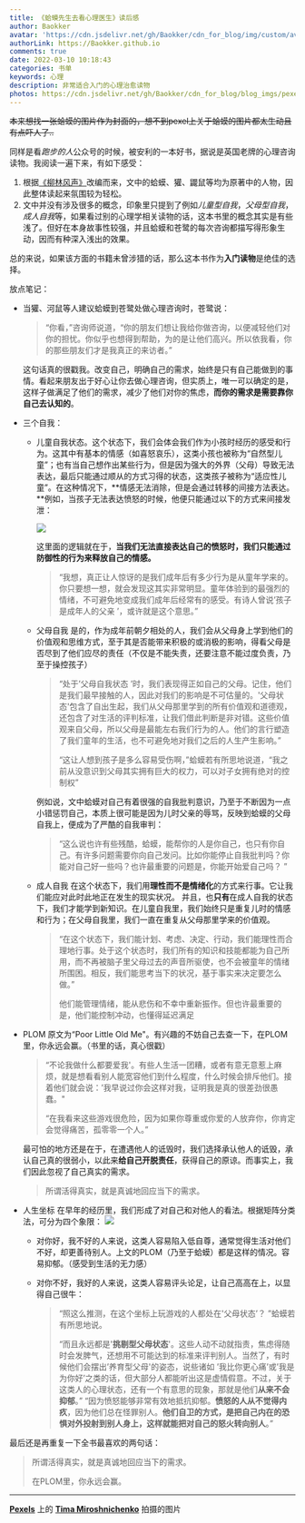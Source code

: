 ```yaml
---
title: 《蛤蟆先生去看心理医生》读后感
author: Baokker
avatar: 'https://cdn.jsdelivr.net/gh/Baokker/cdn_for_blog/img/custom/avatar.jpg'
authorLink: https://Baokker.github.io
comments: true
date: 2022-03-10 10:18:43
categories: 书单
keywords: 心理
description: 非常适合入门的心理治愈读物
photos: https://cdn.jsdelivr.net/gh/Baokker/cdn_for_blog/blog_imgs/pexels-tima-miroshnichenko-6845635.jpg
---
```




~~本来想找一张蛤蟆的图片作为封面的，想不到pexel上关于蛤蟆的图片都太生动且有点吓人了..~~

同样是看*跑步的人*公众号的时候，被安利的一本好书，据说是英国老牌的心理咨询读物。我阅读一遍下来，有如下感受：

1. 根据[《柳林风声》](https://baike.baidu.com/item/%E6%9F%B3%E6%9E%97%E9%A3%8E%E5%A3%B0/22867)改编而来，文中的蛤蟆、獾、鼹鼠等均为原著中的人物，因此整体读起来氛围较为轻松。
2. 文中并没有涉及很多的概念，印象里只提到了例如*儿童型自我*，*父母型自我*，*成人自我*等，如果看过别的心理学相关读物的话，这本书里的概念其实是有些浅了。但好在本身故事性较强，并且蛤蟆和苍鹭的每次咨询都描写得形象生动，因而有种深入浅出的效果。

总的来说，如果该方面的书籍未曾涉猎的话，那么这本书作为**入门读物**是绝佳的选择。



放点笔记：

- 当獾、河鼠等人建议蛤蟆到苍鹭处做心理咨询时，苍鹭说：

  > “你看，”咨询师说道，“你的朋友们想让我给你做咨询，以便减轻他们对你的担忧。你似乎也想得到帮助，为的是让他们高兴。所以依我看，你的那些朋友们才是我真正的来访者。”

  这句话真的很戳我。改变自己，明确自己的需求，始终是只有自己能做到的事情。看起来朋友出于好心让你去做心理咨询，但实质上，唯一可以确定的是，这样子做满足了他们的需求，减少了他们对你的焦虑，**而你的需求是需要靠你自己去认知的**。

- 三个自我：

  - 儿童自我状态。这个状态下，我们会体会我们作为小孩时经历的感受和行为。这其中有基本的情感（如喜怒哀乐），这类小孩也被称为“自然型儿童”；也有当自己想作出某些行为，但是因为强大的外界（父母）导致无法表达，最后只能通过顺从的方式习得的状态，这类孩子被称为“适应性儿童”。在这种情况下，**情感无法消除，但是会通过转移的间接方法表达。**例如，当孩子无法表达愤怒的时候，他便只能通过以下的方式来间接发泄：
    
    ![](https://cdn.jsdelivr.net/gh/Baokker/cdn_for_blog/blog_imgs/20220310152517.png)
    
    这里面的逻辑就在于，**当我们无法直接表达自己的愤怒时，我们只能通过防御性的行为来释放自己的情感。**
    
    > “我想，真正让人惊讶的是我们成年后有多少行为是从童年学来的。你只要想一想，就会发现这其实非常明显。童年体验到的最强烈的情绪，不可避免地变成我们成年后经常有的感受。有诗人曾说’孩子是成年人的父亲 ’，或许就是这个意思。”
    
  - 父母自我
    是的，作为成年前朝夕相处的人，我们会从父母身上学到他们的价值观和思维方式，至于其是否能带来积极的或消极的影响，得看父母是否尽到了他们应尽的责任（不仅是不能失责，还要注意不能过度负责，乃至于操控孩子）

    > “处于’父母自我状态 ’时，我们表现得正如自己的父母。记住，他们是我们最早接触的人，因此对我们的影响是不可估量的。'父母状态'包含了自出生起，我们从父母那里学到的所有价值观和道德观，还包含了对生活的评判标准，让我们借此判断是非对错。这些价值观来自父母，所以父母是最能左右我们行为的人。他们的言行塑造了我们童年的生活，也不可避免地对我们之后的人生产生影响。”
    >
    > “这让人想到孩子是多么容易受伤啊，”蛤蟆若有所思地说道，“我之前从没意识到父母其实拥有巨大的权力，可以对子女拥有绝对的控制权”

    例如说，文中蛤蟆对自己有着很强的自我批判意识，乃至于不断因为一点小错惩罚自己，本质上很可能是因为儿时父亲的辱骂，反映到蛤蟆的父母自我上，便成为了严酷的自我审判：

    > “这么说也许有些残酷，蛤蟆，能帮你的人是你自己，也只有你自己。有许多问题需要你向自己发问。比如你能停止自我批判吗？你能对自己好一些吗？也许最重要的问题是，你能开始爱自己吗？ ”

  - 成人自我
    在这个状态下，我们用**理性而不是情绪化**的方式来行事。它让我们能应对此时此地正在发生的现实状况。
    并且，也**只有**在成人自我的状态下，我们才能学到新知识。在儿童自我里，我们始终只是重复儿时的情感和行为；在父母自我里，我们一直在重复从父母那里学来的价值观。

    > “在这个状态下，我们能计划、考虑、决定、行动，我们能理性而合理地行事。处于这个状态时，我们所有的知识和技能都能为自己所用，而不再被脑子里父母过去的声音所驱使，也不会被童年的情绪所围困。相反，我们能思考当下的状况，基于事实来决定要怎么做。”
    >
    > 他们能管理情绪，能从悲伤和不幸中重新振作。但也许最重要的是，他们能控制冲动，也懂得延迟满足

- PLOM
  原文为“Poor Little Old Me"。有兴趣的不妨自己去查一下，在PLOM里，你永远会赢。（书里的话，真心很戳）
  
  > “不论我做什么都要爱我'。有些人生活一团糟，或者有意无意惹上麻烦，就是想看看别人能宽容他们到什么程度，什么时候会排斥他们。接着他们就会说：’我早说过你会这样对我，证明我是真的很差劲很愚蠢。"
  >
  > “在我看来这些游戏很危险，因为如果你尊重或你爱的人放弃你，你肯定会觉得痛苦，孤零零一个人。”
  
  最可怕的地方还是在于，在遭遇他人的诋毁时，我们选择承认他人的诋毁，承认自己真的很弱小，以此来**给自己开脱责任**，获得自己的原谅。而事实上，我们因此忽视了自己真实的需求。
  
  > 所谓活得真实，就是真诚地回应当下的需求。

- 人生坐标
  在早年的经历里，我们形成了对自己和对他人的看法。根据矩阵分类法，可分为四个象限：
  ![](https://cdn.jsdelivr.net/gh/Baokker/cdn_for_blog/blog_imgs/20220310155648.png)

  - 对你好，我不好的人来说，这类人容易陷入低自尊，通常觉得生活对他们不好，却更善待别人。上文的PLOM（乃至于蛤蟆）都是这样的情况。容易抑郁。（感受到生活的无力感）

  - 对你不好，我好的人来说，这类人容易评头论足，让自己高高在上，以显得自己很牛：

    > “照这么推测，在这个坐标上玩游戏的人都处在'父母状态’？ ”蛤蟆若有所思地说。
    >
    > “而且永远都是'**挑剔型父母状态**'。这些人动不动就指责，焦虑得随时会发脾气，还想用不可能达到的标准来评判别人。当然了，有时候他们会摆出’养育型父母'的姿态，说些诸如 ’我比你更心痛’或’我是为你好’之类的话，但大部分人都能听出这是虚情假意。不过，关于这类人的心理状态，还有一个有意思的现象，那就是他们**从来不会抑郁**。”
    > “因为愤怒能够非常有效地抵抗抑郁。**愤怒的人从不觉得内疚**，因为他们总在怪罪别人。**他们自卫的方式，是把自己内在的恐惧对外投射到别人身上，这样就能把对自己的怒火转向别人**。”



最后还是再重复一下全书最喜欢的两句话：

> 所谓活得真实，就是真诚地回应当下的需求。
>
> 在PLOM里，你永远会赢。



---

**[Pexels](https://www.pexels.com/zh-cn/photo/6845635/?utm_content=attributionCopyText&utm_medium=referral&utm_source=pexels)** 上的 **[Tima Miroshnichenko](https://www.pexels.com/zh-cn/@tima-miroshnichenko?utm_content=attributionCopyText&utm_medium=referral&utm_source=pexels)** 拍摄的图片

